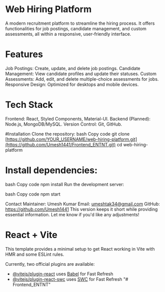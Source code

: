 # Web Hiring Platform
A modern recruitment platform to streamline the hiring process. It offers functionalities for job postings, candidate management, and custom assessments, all within a responsive, user-friendly interface.

# Features
Job Postings: Create, update, and delete job postings.
Candidate Management: View candidate profiles and update their statuses.
Custom Assessments: Add, edit, and delete multiple-choice assessments for jobs.
Responsive Design: Optimized for desktops and mobile devices.

# Tech Stack
Frontend: React, Styled Components, Material-UI.
Backend (Planned): Node.js, MongoDB/MySQL.
Version Control: Git, GitHub.

#Installation
Clone the repository:
bash
Copy code
git clone [https://github.com/YOUR_USERNAME/web-hiring-platform.git](https://github.com/Umesh1441/Frontend_ENTNT.git)
cd web-hiring-platform

# Install dependencies:
bash
Copy code
npm install
Run the development server:

bash
Copy code
npm start

Contact
Maintainer: Umesh Kumar
Email: umeshtak34@gmail.com
GitHub: https://github.com/Umesh1441
This version keeps it short while providing essential information. Let me know if you'd like any adjustments!

# React + Vite

This template provides a minimal setup to get React working in Vite with HMR and some ESLint rules.

Currently, two official plugins are available:

- [@vitejs/plugin-react](https://github.com/vitejs/vite-plugin-react/blob/main/packages/plugin-react/README.md) uses [Babel](https://babeljs.io/) for Fast Refresh
- [@vitejs/plugin-react-swc](https://github.com/vitejs/vite-plugin-react-swc) uses [SWC](https://swc.rs/) for Fast Refresh
"# Frontend_ENTNT" 
